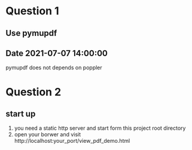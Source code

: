 # Question 1
## Use pymupdf 
## Date 2021-07-07 14:00:00

pymupdf does not depends on poppler

# Question 2
## start up
1. you need a static http server and start form this project root directory
2. open your borwer and visit http://localhost:your_port/view_pdf_demo.html
